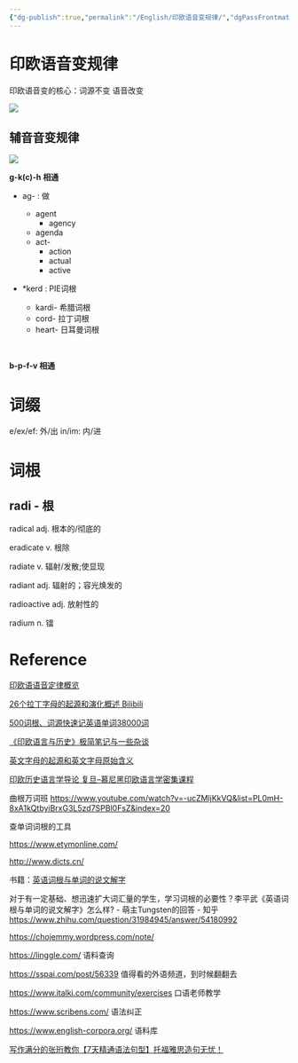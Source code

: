 ```yaml
---
{"dg-publish":true,"permalink":"/English/印欧语音变规律/","dgPassFrontmatter":true,"created":"2023-05-25T11:24:22.875+08:00","updated":"2023-05-25T11:24:58.198+08:00"}
---
```



# 印欧语音变规律

印欧语音变的核心：词源不变 语音改变

![](https://s3.bmp.ovh/imgs/2022/07/22/f0eeeabff46efa36.png)

## 辅音音变规律

![](https://i.bmp.ovh/imgs/2022/07/22/b2a834c8ff9d0732.png)

**g-k(c)-h 相通**

- ag- : 做
  - agent
    - agency
  - agenda
  - act-
    - action
    - actual
    - active

- *kerd : PIE词根
  - kardi- 希腊词根
  - cord- 拉丁词根
  - heart- 日耳曼词根

​	

**b-p-f-v 相通**



# 词缀

e/ex/ef: 外/出
in/im: 内/进





# 词根

## radi - 根

radical adj. 根本的/彻底的

eradicate v. 根除

radiate v. 辐射/发散;使显现

radiant adj. 辐射的；容光焕发的

radioactive adj. 放射性的

radium n. 镭





# Reference

[印欧语语音定律概览](https://www.wikiwand.com/zh-cn/%E5%8D%B0%E6%AC%A7%E8%AF%AD%E8%AF%AD%E9%9F%B3%E5%AE%9A%E5%BE%8B%E6%A6%82%E8%A7%88)

[26个拉丁字母的起源和演化概述 Bilibili](https://www.bilibili.com/video/BV1Rf4y137Hc?share_source=copy_web&vd_source=de4aa4516d751d2ed17795dab288b2d7)

[500词根、词源快速记英语单词38000词](https://www.youtube.com/watch?v=unMxx_0gLOw&list=PLkluppRF_XpEc_UgDa7r4sWEGUdT8xW_i)

[《印欧语言与历史》极简笔记与一些杂谈](https://zhuanlan.zhihu.com/p/405668402)

[英文字母的起源和英文字母原始含义](https://www.youtube.com/watch?v=GvWn5IiCVtM&list=PLUyTGkxkERnhBJJOc2ebMR4qIVpTDVDP1)

[印欧历史语言学导论 复旦–慕尼黑印欧语言学密集课程](https://www.youtube.com/watch?v=s4RvE_avDYc&list=PLBTmyTpf6BhdyYW34UwvrERZDxAcd93pD)

曲根万词班 
https://www.youtube.com/watch?v=-ucZMljKkVQ&list=PL0mH-8xA1kQtbyiBrxG3L5zd7SPBl0FsZ&index=20

查单词词根的工具

https://www.etymonline.com/

http://www.dicts.cn/

书籍：[英语词根与单词的说文解字](https://usa1lib.org/s/%E8%8B%B1%E8%AF%AD%E8%AF%8D%E6%A0%B9%E4%B8%8E%E5%8D%95%E8%AF%8D%E7%9A%84%E8%AF%B4%E6%96%87%E8%A7%A3%E5%AD%97?) 

对于有一定基础、想迅速扩大词汇量的学生，学习词根的必要性？李平武《英语词根与单词的说文解字》怎么样? - 萌主Tungsten的回答 - 知乎 https://www.zhihu.com/question/31984945/answer/54180992

https://chojemmy.wordpress.com/note/

https://linggle.com/ 语料查询

https://sspai.com/post/56339 值得看的外语频道，到时候翻翻去

https://www.italki.com/community/exercises 口语老师教学

https://www.scribens.com/ 语法纠正

https://www.english-corpora.org/ 语料库

[写作满分的张珩教你【7天精通语法句型】托福雅思造句无忧！](https://www.bilibili.com/video/BV13J411Y7vy?share_source=copy_web&vd_source=de4aa4516d751d2ed17795dab288b2d7)